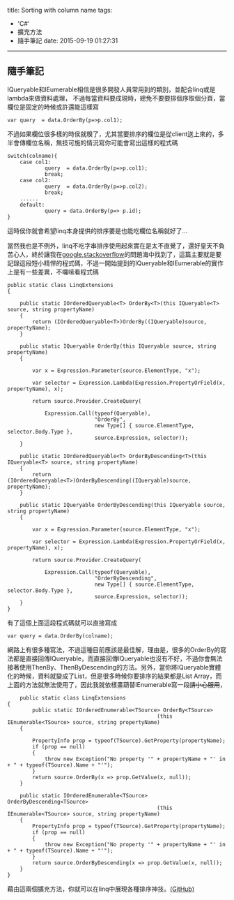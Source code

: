 title: Sorting with column name
tags:
  - 'C#'
  - 擴充方法
  - 隨手筆記
date: 2015-09-19 01:27:31
---

## 隨手筆記

IQueryable和IEumerable相信是很多開發人員常用到的類別，並配合linq或是lambda來做資料處理，
不過每當資料要成現時，總免不要要排個序取個分頁，當欄位是固定的時候或許還能這樣寫

	var query  = data.OrderBy(p=>p.col1);

不過如果欄位很多樣的時侯就糗了，尤其當要排序的欄位是從client送上來的，多半會傳欄位名稱，無技可施的情況寫你可能會寫出這樣的程式碼

	switch(colname){
    	case col1:
        		query  = data.OrderBy(p=>p.col1);
        		break;
        case col2:
        		query  = data.OrderBy(p=>p.col2);
        		break;
        ......
        default:
        		query = data.OrderBy(p=> p.id);
    }
這時侯你就會希望linq本身提供的排序要是也能吃欄位名稱就好了...

當然我也是不例外，linq不吃字串排序使用起來實在是太不直覺了，還好皇天不負苦心人，終於讓我在[google](http://google.com),[stackoverflow](http://stackoverflow.com)的問題海中找到了，這篇主要就是要記錄這段短小精悍的程式碼，不過一開始提到的IQueryable和IEumerable的實作上是有一些差異，不囉嗦看程式碼
	
	public static class LinqExtensions
    {
        
        public static IOrderedQueryable<T> OrderBy<T>(this IQueryable<T> source, string propertyName)
        {
            return (IOrderedQueryable<T>)OrderBy((IQueryable)source, propertyName);
        }

        public static IQueryable OrderBy(this IQueryable source, string propertyName)
        {

            var x = Expression.Parameter(source.ElementType, "x");

            var selector = Expression.Lambda(Expression.PropertyOrField(x, propertyName), x);

            return source.Provider.CreateQuery(

                Expression.Call(typeof(Queryable),
                				"OrderBy",
                				new Type[] { source.ElementType, selector.Body.Type },
								source.Expression, selector));
        }

        public static IOrderedQueryable<T> OrderByDescending<T>(this IQueryable<T> source, string propertyName)
        {
            return (IOrderedQueryable<T>)OrderByDescending((IQueryable)source, propertyName);
        }

        public static IQueryable OrderByDescending(this IQueryable source, string propertyName)
        {

            var x = Expression.Parameter(source.ElementType, "x");

            var selector = Expression.Lambda(Expression.PropertyOrField(x, propertyName), x);

            return source.Provider.CreateQuery(

                Expression.Call(typeof(Queryable),
                				"OrderByDescending",
                                new Type[] { source.ElementType, selector.Body.Type },
								source.Expression, selector));
        }
    }

有了這個上面這段程式碼就可以直接寫成

	var query = data.OrderBy(colname);
    
網路上有很多種寫法，不過這種目前應該是最佳解，理由是，很多的OrderBy的寫法都是直接回傳IQueryable，而直接回傳IQueryable也沒有不好，不過你會無法接著使用ThenBy、ThenByDescending的方法。另外，當你將IQueryable實體化的時候，資料就變成了List，但是很多時候你要排序的結果都是List Array，而上面的方法就無法使用了，因此我就依樣畫葫替IEnumerable寫一段~~請小心服用~~，

	    public static class LinqExtensions
    {
	        public static IOrderedEnumerable<TSource> OrderBy<TSource>
            										(this IEnumerable<TSource> source, string propertyName)
        {

            PropertyInfo prop = typeof(TSource).GetProperty(propertyName);
            if (prop == null)
            {
                throw new Exception("No property '" + propertyName + "' in + " + typeof(TSource).Name + "'");
            }
            return source.OrderBy(x => prop.GetValue(x, null));
        }

        public static IOrderedEnumerable<TSource> OrderByDescending<TSource>
        											(this IEnumerable<TSource> source, string propertyName)
        {
            PropertyInfo prop = typeof(TSource).GetProperty(propertyName);
            if (prop == null)
            {
                throw new Exception("No property '" + propertyName + "' in + " + typeof(TSource).Name + "'");
            }
            return source.OrderByDescending(x => prop.GetValue(x, null));
        }
    }

藉由這兩個擴充方法，你就可以在linq中展現各種排序神技。[(GitHub)](https://github.com/lbeeon/LinqExtensions)
